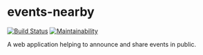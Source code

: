 # events-nearby
[![Build Status](https://travis-ci.org/ralfhergert/events-nearby.svg?branch=master)](https://travis-ci.org/ralfhergert/events-nearby) [![Maintainability](https://api.codeclimate.com/v1/badges/33fdbaec40bedb48372e/maintainability)](https://codeclimate.com/github/ralfhergert/events-nearby/maintainability)

A web application helping to announce and share events in public.
